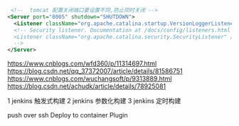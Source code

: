 
```xml
 <!--  tomcat 配置关闭端口要设置不同,防止同时关闭 -->
<Server port="8005" shutdown="SHUTDOWN">
  <Listener className="org.apache.catalina.startup.VersionLoggerListener" />
  <!-- Security listener. Documentation at /docs/config/listeners.html
  <Listener className="org.apache.catalina.security.SecurityListener" />
  -->
</Server>

```

https://www.cnblogs.com/wfd360/p/11314697.html
https://blog.csdn.net/qq_37372007/article/details/81586751
https://www.cnblogs.com/wuchangsoft/p/9313889.html
https://blog.csdn.net/achudk/article/details/78925081

1 jenkins 触发式构建
2 jenkins 参数化构建
3 jenkins 定时构建

push over ssh 
Deploy to container Plugin
